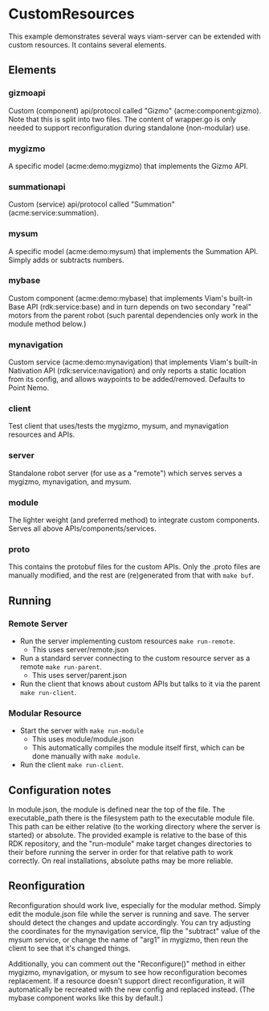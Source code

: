 # CustomResources
This example demonstrates several ways viam-server can be extended with custom resources. It contains several elements.

## Elements

### gizmoapi
Custom (component) api/protocol called "Gizmo" (acme:component:gizmo).
Note that this is split into two files. The content of wrapper.go is only needed to support reconfiguration during standalone (non-modular) use.

### mygizmo
A specific model (acme:demo:mygizmo) that implements the Gizmo API.

### summationapi
Custom (service) api/protocol called "Summation" (acme:service:summation).

### mysum
A specific model (acme:demo:mysum) that implements the Summation API. Simply adds or subtracts numbers.

### mybase
Custom component (acme:demo:mybase) that implements Viam's built-in Base API (rdk:service:base) and in turn depends on two secondary "real" motors from the parent robot (such parental dependencies only work in the module method below.)

### mynavigation
Custom service (acme:demo:mynavigation) that implements Viam's built-in Nativation API (rdk:service:navigation) and only reports a static location from its config, and allows waypoints to be added/removed. Defaults to Point Nemo.

### client
Test client that uses/tests the mygizmo, mysum, and mynavigation resources and APIs.

### server
Standalone robot server (for use as a "remote") which serves serves a mygizmo, mynavigation, and mysum.

### module
The lighter weight (and preferred method) to integrate custom components. Serves all above APIs/components/services.

### proto
This contains the protobuf files for the custom APIs. Only the .proto files are manually modified, and the rest are (re)generated from that with `make buf`.

## Running

### Remote Server
* Run the server implementing custom resources `make run-remote`.
  * This uses server/remote.json
* Run a standard server connecting to the custom resource server as a remote `make run-parent`.
  * This uses server/parent.json
* Run the client that knows about custom APIs but talks to it via the parent `make run-client`.

### Modular Resource
* Start the server with `make run-module`
  * This uses module/module.json
  * This automatically compiles the module itself first, which can be done manually with `make module`.
* Run the client `make run-client`.

## Configuration notes

In module.json, the module is defined near the top of the file. The executable_path there is the filesystem path to the executable module file. This path can be either relative (to the working directory where the server is started) or absolute. The provided example is relative to the base of this RDK repository, and the "run-module" make target changes directories to their before running the server in order for that relative path to work correctly. On real installations, absolute paths may be more reliable.

## Reonfiguration
Reconfiguration should work live, especially for the modular method. Simply edit the module.json file while the server is running and save. The server should detect the changes and update accordingly. You can try adjusting the coordinates for the mynavigation service, flip the "subtract" value of the mysum service, or change the name of "arg1" in mygizmo, then reun the client to see that it's changed things.

Additionally, you can comment out the "Reconfigure()" method in either mygizmo, mynavigation, or mysum to see how reconfiguration becomes replacement. If a resource doesn't support direct reconfiguration, it will automatically be recreated with the new config and replaced instead. (The mybase component works like this by default.)
